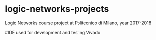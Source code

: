 # logic-networks-projects
Logic Networks course project at Politecnico di Milano, year 2017-2018

#IDE used for development and testing
Vivado
